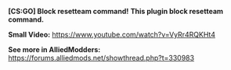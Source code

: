 <b>[CS:GO] Block resetteam command!</b>
<b>This plugin block resetteam command.</b>

<b>Small Video:</b>
https://www.youtube.com/watch?v=VyRr4RQKHt4

<b>See more in AlliedModders:</b>
https://forums.alliedmods.net/showthread.php?t=330983
